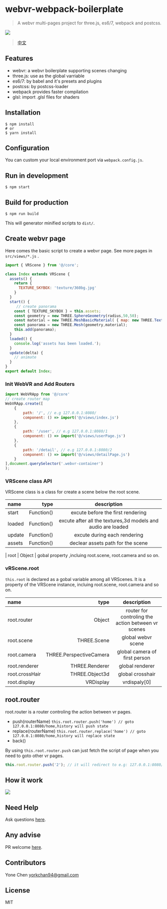 # webvr-webpack-boilerplate

> A webvr multi-pages project for three.js, es6/7, webpack and postcss.

![](https://pic2.zhimg.com/v2-251229f9ea0b901b1d29bd2aa11a69e9_b.png)

> [中文](https://zhuanlan.zhihu.com/p/26907805)

## Features

* webvr: a webvr boilerplate supporting scenes changing
* three.js: use as the global varriable
* es6/7: by babel and it's presets and plugins
* postcss: by postcss-loader
* webpack provides faster compilation
* glsl: import .glsl files for shaders

## Installation

    $ npm install
    # or
    $ yarn install

## Configuration

You can custom your local environment port via `webpack.config.js`.

## Run in development

    $ npm start

## Build for production

    $ npm run build

This will generator minified scripts to `dist/`.

## Create webvr page

Here comes the basic script to create a webvr page.
See more pages in `src/views/*.js` .

```javascript
import { VRScene } from '@/core';

class Index extends VRScene {
  assets() {
    return {
      TEXTURE_SKYBOX: 'texture/360bg.jpg'
    }
  }
  start() {
     // create panorama
    const { TEXTURE_SKYBOX } = this.assets;
    const geometry = new THREE.SphereGeometry(radius,50,50);
    const material = new THREE.MeshBasicMaterial( { map: new THREE.TextureLoader().load(TEXTURE_SKYBOX),side:THREE.BackSide } );
    const panorama = new THREE.Mesh(geometry,material);
    this.add(panorama);
  }
  loaded() {
    console.log('assets has been loaded.');
  }
  update(delta) {
    // animate
  }
}
export default Index;
```

### Init WebVR and Add Routers

```javascript
import WebVRApp from '@/core'
// create router map
WebVRApp.create([
    {
        path: '/', // e.g 127.0.0.1:8080/
        component: () => import('@/views/index.js')
    },
    {
        path: '/user', // e.g 127.0.0.1:8080/1
        component: () => import('@/views/userPage.js')
    },
    {
        path: '/detail', // e.g 127.0.0.1:8080/2
        component: () => import('@/views/detailPage.js')
    }
],document.querySelector('.webvr-container')
);
```

### VRScene class API

VRScene class is a class for create a scene below the root scene.

| name | type | description |
|:-----------|------------:|:------------:|
| start         | Function() |      excute before the first rendering
| loaded       | Function() |    excute after all the textures,3d models and audio are loaded
| update    | Function() |   excute during each rendering
| assets | Function() | declear assets path for the scene

| root | Object | gobal property ,incluing root.scene, root.camera and so on.

### vRScene.root

`this.root` is declared as a gobal variable among all VRScenes.
It is a property of the VRScene instance, incluing root.scene, root.camera and so on.

| name | type | description |
|:-----------|------------:|:------------:|
| root.router       |        Object |     router for controling the action between vr scenes
| root.scene       |        THREE.Scene |     global webvr scene
| root.camera     |      THREE.PerspectiveCamera |    global camera of first person
| root.renderer       |        THREE.Renderer |     global renderer
| root.crossHair       |        THREE.Object3d |     global crosshair
| root.display       |        VRDisplay |     vrdispaly[0]

## root.router

root.router is a router controling the action between vr pages.

* push(routerName) `this.root.router.push('home') // goto 127.0.0.1:8080/home,history will push state`
* replace(routerName) `this.root.router.replace('home') // goto 127.0.0.1:8080/home,history will replace state`
* back()

By using `this.root.router.push` can just fetch the script of page when you need to goto other vr pages.

```javascript
this.root.router.push('2'); // it will redirect to e.g: 127.0.0.1:8080/2
```

## How it work

![](http://upload-images.jianshu.io/upload_images/1939855-906ca3b5b179b888.png)

## Need Help

Ask questions [here](https://github.com/YoneChen/webvr-webpack-boilerplate/issues).

## Any advise

PR welcome [here](https://github.com/YoneChen/webvr-webpack-boilerplate/pulls).

## Contributors

Yone Chen <yorkchan94@gmail.com>

## License

MIT
